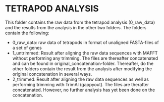 # TETRAPOD ANALYSIS

This folder contains the raw data from the tetrapod analysis (0_raw_data) and the results from the analysis in the other two folders. The folders contain the following:

- 0_raw_data: raw data of tetrapods in format of unaligned FASTA-files of a set of genes
- 1_untrimmed: Result after aligning the raw data sequences with MAFFT without performing any trimming. The files are thereafter concatenated and can be found in original_concatenation-folder. Thereafter, do the other folders contain the result from the analysis after modifying the original concatenation in several ways.
- 2_trimmed: Result after aligning the raw data sequences as well as performing trimming with TrimAl (gappyout). The files are therafter concatenated. However, no further analysis has yet been done on the concatenation.
